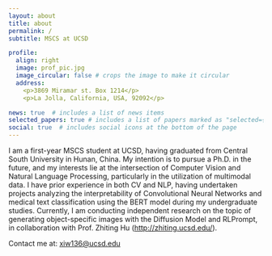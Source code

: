 ```yaml
---
layout: about
title: about
permalink: /
subtitle: MSCS at UCSD

profile:
  align: right
  image: prof_pic.jpg
  image_circular: false # crops the image to make it circular
  address: 
    <p>3869 Miramar st. Box 1214</p>
    <p>La Jolla, California, USA, 92092</p>

news: true  # includes a list of news items
selected_papers: true # includes a list of papers marked as "selected={true}"
social: true  # includes social icons at the bottom of the page
---
```


I am a first-year MSCS student at UCSD, having graduated from Central South University in Hunan, China. My intention is to pursue a Ph.D. in the future, and my interests lie at the intersection of Computer Vision and Natural Language Processing, particularly in the utilization of multimodal data. I have prior experience in both CV and NLP, having undertaken projects analyzing the interpretability of Convolutional Neural Networks and medical text classification using the BERT model during my undergraduate studies. Currently, I am conducting independent research on the topic of generating object-specific images with the Diffusion Model and RLPrompt, in collaboration with Prof. Zhiting Hu (http://zhiting.ucsd.edu/).

Contact me at: xiw136@ucsd.edu

